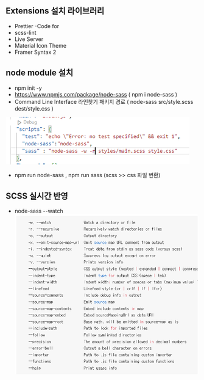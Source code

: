 

## Extensions 설치 라이브러리

- Prettier -Code for 
- scss-lint
- Live Server
- Material Icon Theme
- Framer Syntax 2

## node module 설치

- npm init -y
- https://www.npmjs.com/package/node-sass ( npm i node-sass )
- Command Line Interface 라인찾기 패키지 경로 ( node-sass src/style.scss dest/style.css )

![alt text](image-2.png)
- npm run node-sass , npm run sass (scss >> css 파일 변환)

## SCSS 실시간 반영
- node-sass --watch
![alt text](image-1.png)

